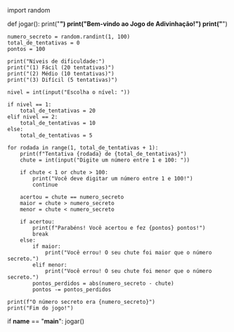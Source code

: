 import random

def jogar():
    print("********************************")
    print("Bem-vindo ao Jogo de Adivinhação!")
    print("********************************")

    numero_secreto = random.randint(1, 100)
    total_de_tentativas = 0
    pontos = 100

    print("Níveis de dificuldade:")
    print("(1) Fácil (20 tentativas)")
    print("(2) Médio (10 tentativas)")
    print("(3) Difícil (5 tentativas)")

    nivel = int(input("Escolha o nível: "))

    if nivel == 1:
        total_de_tentativas = 20
    elif nivel == 2:
        total_de_tentativas = 10
    else:
        total_de_tentativas = 5

    for rodada in range(1, total_de_tentativas + 1):
        print(f"Tentativa {rodada} de {total_de_tentativas}")
        chute = int(input("Digite um número entre 1 e 100: "))

        if chute < 1 or chute > 100:
            print("Você deve digitar um número entre 1 e 100!")
            continue

        acertou = chute == numero_secreto
        maior = chute > numero_secreto
        menor = chute < numero_secreto

        if acertou:
            print(f"Parabéns! Você acertou e fez {pontos} pontos!")
            break
        else:
            if maior:
                print("Você errou! O seu chute foi maior que o número secreto.")
            elif menor:
                print("Você errou! O seu chute foi menor que o número secreto.")
            pontos_perdidos = abs(numero_secreto - chute)
            pontos -= pontos_perdidos

    print(f"O número secreto era {numero_secreto}")
    print("Fim do jogo!")

if __name__ == "__main__":
    jogar()


